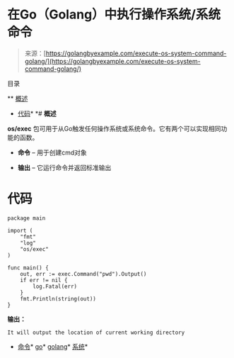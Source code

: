 <!--yml

分类：未分类

日期：2024-10-13 06:17:06

-->

# 在Go（Golang）中执行操作系统/系统命令

> 来源：[https://golangbyexample.com/execute-os-system-command-golang/](https://golangbyexample.com/execute-os-system-command-golang/)

目录

**   [概述](#Overview "Overview")

+   [代码](#Code "Code")*  *# **概述**

**os/exec** 包可用于从Go触发任何操作系统或系统命令。它有两个可以实现相同功能的函数。

+   **命令** – 用于创建cmd对象

+   **输出** – 它运行命令并返回标准输出

# **代码**

```
package main

import (
    "fmt"
    "log"
    "os/exec"
)

func main() {
    out, err := exec.Command("pwd").Output()
    if err != nil {
        log.Fatal(err)
    }
    fmt.Println(string(out))
}
```

**输出：**

```
It will output the location of current working directory
```

+   [命令](https://golangbyexample.com/tag/command/)*   [go](https://golangbyexample.com/tag/go/)*   [golang](https://golangbyexample.com/tag/golang/)*   [系统](https://golangbyexample.com/tag/system/)*
